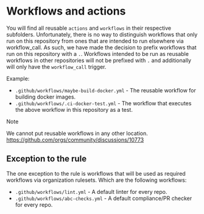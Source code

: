 # Workflows and actions

You will find all reusable `actions` and `workflows` in their respective
subfolders. Unfortunately, there is no way to distinguish workflows that only
run on this repository from ones that are intended to run elsewhere via
workflow_call. As such, we have made the decision to prefix workflows that run
on this repository with a `.`. Workflows intended to be run as reusable
workflows in other repositories will not be prefixed with `.` and additionally
will only have the `workflow_call` trigger.

Example:
* `.github/workflows/maybe-build-docker.yml` - The reusable workflow for
  building docker images.
* `.github/workflows/.ci-docker-test.yml` - The workflow that executes the
  above workflow in this repository as a test.

> [!NOTE]
> We cannot put reusable workflows in any other location.
> https://github.com/orgs/community/discussions/10773

## Exception to the rule

The one exception to the rule is workflows that will be used as required
workflows via organization rulesets. Which are the following workflows:

* `.github/workflows/lint.yml` - A default linter for every repo.
* `.github/workflows/abc-checks.yml` - A default compliance/PR checker for every repo.
